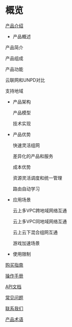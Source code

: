 # 概览

  [产品介绍](ugn/Document/Introduction.md)

-   产品概述

  产品简介

  产品组成 

  产品功能

  云联网和UNPD对比

  支持地域

- 产品架构

  产品模型

  技术实现

- 产品优势

  快速灵活组网

  差异化的产品和服务

  成本优势

  资源灵活调度和统一管理

  路由自动学习

- 应用场景

  云上多VPC跨地域网络互通

  云上多VPC同地域网络互通

  云上云下混合组网互通

  游戏加速场景

- 使用限制

 [购买指南](ugn/Document/Purchase.md)

 [操作手册](ugn/Document/Guide/Guide.md)

 [API文档](ugn/Document/API.md)

 [常见问题](ugn/Document/Q&A.md)

 [联系我们](ugn/Document/Connection.md)

 [产品术语](/ugn/Document/glossary.md)